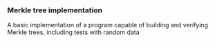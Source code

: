 ### Merkle tree implementation

A basic implementation of a program capable of building and verifying Merkle trees, including tests with random data
